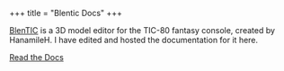 +++
title = "Blentic Docs"
+++

[BlenTIC](https://tic80.com/play?cart=2709) is a 3D model editor for the TIC-80 fantasy console, created by HanamileH. I have edited and hosted the documentation for it here.

[Read the Docs](/blentic-docs/)
